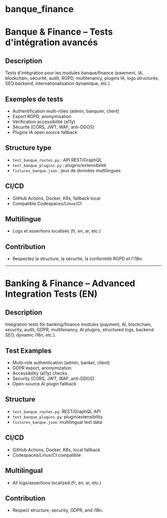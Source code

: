 # banque_finance

# Banque & Finance – Tests d'intégration avancés

## Description
Tests d'intégration pour les modules banque/finance (paiement, IA, blockchain, sécurité, audit, RGPD, multitenancy, plugins IA, logs structurés, SEO backend, internationalisation dynamique, etc.).

## Exemples de tests
- Authentification multi-rôles (admin, banquier, client)
- Export RGPD, anonymisation
- Vérification accessibilité (a11y)
- Sécurité (CORS, JWT, WAF, anti-DDOS)
- Plugins IA open source fallback

## Structure type
- `test_banque_routes.py` : API REST/GraphQL
- `test_banque_plugins.py` : plugins/extensibilité
- `fixtures_banque.json` : jeux de données multilingues

## CI/CD
- GitHub Actions, Docker, K8s, fallback local
- Compatible Codespaces/Linux/CI

## Multilingue
- Logs et assertions localisés (fr, en, ar, etc.)

## Contribution
- Respectez la structure, la sécurité, la conformité RGPD et l'i18n.

---

# Banking & Finance – Advanced Integration Tests (EN)

## Description
Integration tests for banking/finance modules (payment, AI, blockchain, security, audit, GDPR, multitenancy, AI plugins, structured logs, backend SEO, dynamic i18n, etc.).

## Test Examples
- Multi-role authentication (admin, banker, client)
- GDPR export, anonymization
- Accessibility (a11y) checks
- Security (CORS, JWT, WAF, anti-DDOS)
- Open-source AI plugin fallback

## Structure
- `test_banque_routes.py`: REST/GraphQL API
- `test_banque_plugins.py`: plugin/extensibility
- `fixtures_banque.json`: multilingual test data

## CI/CD
- GitHub Actions, Docker, K8s, local fallback
- Codespaces/Linux/CI compatible

## Multilingual
- All logs/assertions localized (fr, en, ar, etc.)

## Contribution
- Respect structure, security, GDPR, and i18n.

